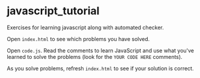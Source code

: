 # javascript_tutorial
Exercises for learning javascript along with automated checker.

Open `index.html` to see which problems you have solved.

Open `code.js`. Read the comments to learn JavaScript and use what you've learned to solve the problems (look for the `YOUR CODE HERE` comments).

As you solve problems, refresh `index.html` to see if your solution is correct.
